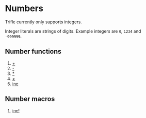 # Numbers

Trifle currently only supports integers.

Integer literals are strings of digits. Example integers are `0`,
`1234` and `-999999`.

## Number functions

1. [+](Numbers-Add.md)
2. [-](Numbers-Subtract.md)
3. [*](Numbers-Multiply.md)
4. [>](Numbers-LessThan.md)
5. [inc](Numbers-Inc.md)

## Number macros

1. [inc!](Numbers-IncMacro.md)
